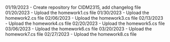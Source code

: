 01/19/2023 - Create repository for CIDM2315, add changelog file
01/20/2023 - Upload the homework1.cs file
01/30/2023 - Upload the homework2.cs file
02/06/2023 - Upload the homework3.cs file
02/13/2023 - Upload the homework4.cs file
02/20/2023 - Upload the homework5.cs file
03/06/2023 - Upload the homework6.cs file
03/20/2023 - Upload the homework7.cs file
02/27/2023 - Upload the homework8.cs file
